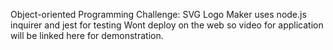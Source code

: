 Object-oriented Programming Challenge: SVG Logo Maker
uses node.js
inquirer 
and jest for testing
Wont deploy on the web so video for application will be linked here for demonstration.
